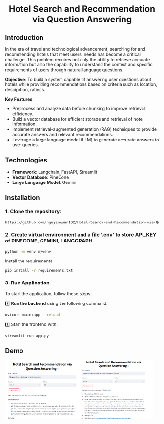 <div align="center">
    <h1>Hotel Search and Recommendation via Question Answering</h1>
</div>

## Introduction
In the era of travel and technological advancement, searching for and recommending hotels that meet users' needs has become a critical challenge. This problem requires not only the ability to retrieve accurate information but also the capability to understand the context and specific requirements of users through natural language questions.

**Objective**: To build a system capable of answering user questions about hotels while providing recommendations based on criteria such as location, desciprtion, ratings.

**Key Features**: 
* Preprocess and analyze data before chunking to improve retrieval efficiency.
* Build a vector database for efficient storage and retrieval of hotel information.
* Implement retrieval-augmented generation (RAG) techniques to provide accurate answers and relevant recommendations.
* Leverage a large language model (LLM) to generate accurate answers to user queries.

## Technologies
- **Framework**: Langchain, FastAPI, Streamlit
- **Vector Database**: PineCone
- **Large Language Model**: Gemini

## Installation 

### **1. Clone the repository:**
```bash
https://github.com/nguyenquan132/Hotel-Search-and-Recommendation-via-Question-Answering.git
```

### **2. Create virtual environment and a file '.env' to store API_KEY of PINECONE, GEMINI, LANGGRAPH**

```bash
python -m venv myvenv
```

Install the requirements:

```bash
pip install -r requirements.txt
```

### **3. Run Application**
To start the application, follow these steps: 

1️⃣ **Run the backend** using the following command:
```bash
uvicorn main:app --reload
```
2️⃣ Start the frontend with:
```bash
streamlit run app.py
```

## Demo
<div style="display: flex;">
    <img src="test/test1.png" width="48%">
    <img src="test/test2.png" width="48%">
</div>